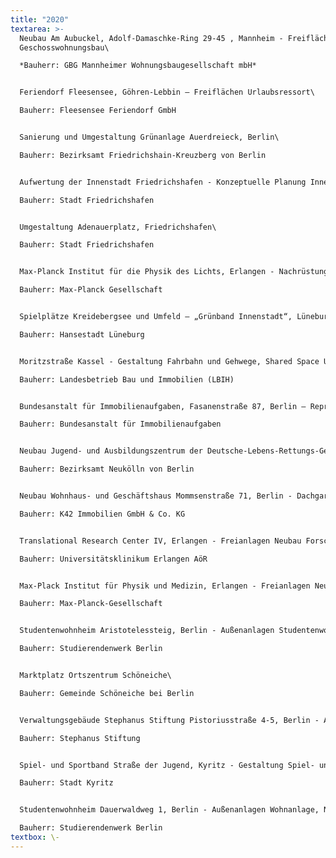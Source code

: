 ```yaml
---
title: "2020"
textarea: >-
  Neubau Am Aubuckel, Adolf-Damaschke-Ring 29-45 , Mannheim - Freiflächen
  Geschosswohnungsbau\

  *Bauherr: GBG Mannheimer Wohnungsbaugesellschaft mbH*


  Feriendorf Fleesensee, Göhren-Lebbin – Freiflächen Urlaubsressort\

  Bauherr: Fleesensee Feriendorf GmbH


  Sanierung und Umgestaltung Grünanlage Auerdreieck, Berlin\

  Bauherr: Bezirksamt Friedrichshain-Kreuzberg von Berlin


  Aufwertung der Innenstadt Friedrichshafen - Konzeptuelle Planung Innenstadt mit Fokus Klimaanpassung\

  Bauherr: Stadt Friedrichshafen


  Umgestaltung Adenauerplatz, Friedrichshafen\

  Bauherr: Stadt Friedrichshafen


  Max-Planck Institut für die Physik des Lichts, Erlangen - Nachrüstung Fahrradstellflächen\

  Bauherr: Max-Planck Gesellschaft


  Spielplätze Kreidebergsee und Umfeld – „Grünband Innenstadt“, Lüneburg – Projekt mit Bürgerbeteiligung\

  Bauherr: Hansestadt Lüneburg


  Moritzstraße Kassel - Gestaltung Fahrbahn und Gehwege, Shared Space Unicampus Kassel\

  Bauherr: Landesbetrieb Bau und Immobilien (LBIH)


  Bundesanstalt für Immobilienaufgaben, Fasanenstraße 87, Berlin – Repräsentative Außenanlagen Dienstsitz\

  Bauherr: Bundesanstalt für Immobilienaufgaben


  Neubau Jugend- und Ausbildungszentrum der Deutsche-Lebens-Rettungs-Gesellschaft (DLRG), Berlin\

  Bauherr: Bezirksamt Neukölln von Berlin


  Neubau Wohnhaus- und Geschäftshaus Mommsenstraße 71, Berlin - Dachgarten, Dachterrassen und Tiefgaragenaufbauten\

  Bauherr: K42 Immobilien GmbH & Co. KG


  Translational Research Center IV, Erlangen - Freianlagen Neubau Forschungsgebäudes am Uniklinikum Erlangen\

  Bauherr: Universitätsklinikum Erlangen AöR


  Max-Plack Institut für Physik und Medizin, Erlangen - Freianlagen Neubau des Max-Planck-Institutes für Physik und Medizin\

  Bauherr: Max-Planck-Gesellschaft


  Studentenwohnheim Aristotelessteig, Berlin - Außenanlagen Studentenwohnheim\

  Bauherr: Studierendenwerk Berlin


  Marktplatz Ortszentrum Schöneiche\

  Bauherr: Gemeinde Schöneiche bei Berlin


  Verwaltungsgebäude Stephanus Stiftung Pistoriusstraße 4-5, Berlin - Außenanlagen Hauptsitz Stephanus Stiftung\

  Bauherr: Stephanus Stiftung


  Spiel- und Sportband Straße der Jugend, Kyritz - Gestaltung Spiel- und Sportensemble für Kinder und Jugendliche\

  Bauherr: Stadt Kyritz


  Studentenwohnheim Dauerwaldweg 1, Berlin - Außenanlagen Wohnanlage, Neu- und Umbau denkmalgeschützte Anlage\

  Bauherr: Studierendenwerk Berlin
textbox: \-
---
```

